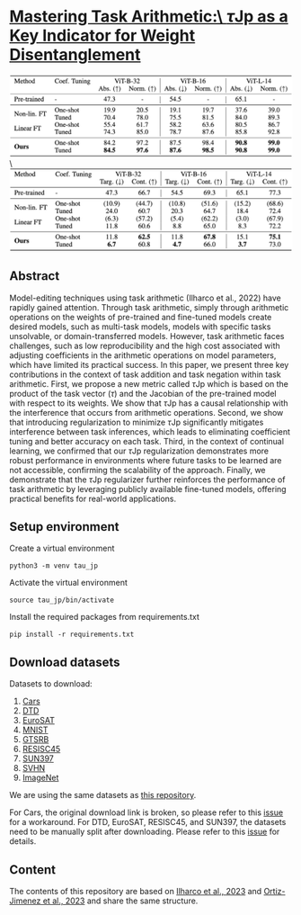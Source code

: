 # [Mastering Task Arithmetic:\\ $\tau$Jp as a Key Indicator for Weight Disentanglement]()

![](images/addition.png) \\
![](images/negation.png)


## Abstract
Model-editing techniques using task arithmetic (Ilharco et al., 2022) have rapidly gained attention. Through task arithmetic, simply through arithmetic operations on the weights of pre-trained and fine-tuned models create desired models, such as multi-task models, models with specific tasks unsolvable, or domain-transferred models. However, task arithmetic faces challenges, such as low reproducibility and the high cost associated with adjusting coefficients in the arithmetic operations on model parameters, which have limited its practical success. In this paper, we present three key contributions in the context of task addition and task negation within task arithmetic. First, we propose a new metric called $\tau$Jp which is based on the product of the task vector ($\tau$) and the Jacobian of the pre-trained model with respect to its weights. We show that $\tau$Jp has a causal relationship with the interference that occurs from arithmetic operations. Second, we show that introducing regularization to minimize $\tau$Jp significantly mitigates interference between task inferences, which leads to eliminating coefficient tuning and better accuracy on each task. Third, in the context of continual learning, we confirmed that our $\tau$Jp regularization demonstrates more robust performance in environments where future tasks to be learned are not accessible, confirming the scalability of the approach. Finally, we demonstrate that the $\tau$Jp regularizer further reinforces the performance of task arithmetic by leveraging publicly available fine-tuned models, offering practical benefits for real-world applications.

## Setup environment
Create a virtual environment
```
python3 -m venv tau_jp
```
Activate the virtual environment
```
source tau_jp/bin/activate
```
Install the required packages from requirements.txt
```
pip install -r requirements.txt
```

## Download datasets
Datasets to download:
1. [Cars](https://www.cv-foundation.org/openaccess/content_iccv_workshops_2013/W19/html/Krause_3D_Object_Representations_2013_ICCV_paper.html)
2. [DTD](https://openaccess.thecvf.com/content_cvpr_2014/html/Cimpoi_Describing_Textures_in_2014_CVPR_paper.html)
3. [EuroSAT](https://ieeexplore.ieee.org/abstract/document/8736785)
4. [MNIST](https://yann.lecun.com/exdb/mnist/)
5. [GTSRB](https://ieeexplore.ieee.org/abstract/document/6033395?casa_token=MLJHRCUz8OIAAAAA:9ZMwyQ50HzTzmSkEN1_HBYOFNzPazeKICIKKd3t6g-VgtGc5c7U5tphTVEykAsbcViJUXYFr7UcE)
6. [RESISC45](https://ieeexplore.ieee.org/abstract/document/7891544?casa_token=ZOFbRb8TSDUAAAAA:83ANrYS19nlCWRtLylfeuqD3akKWlSeGE86H0gTFcQkRlENegFj9Brgt-dSBDl_MUcZiUPpdcljp)
7. [SUN397](https://link.springer.com/article/10.1007/s11263-014-0748-y)
8. [SVHN](https://research.google/pubs/reading-digits-in-natural-images-with-unsupervised-feature-learning/)
9. [ImageNet](https://ieeexplore.ieee.org/document/5206848)

We are using the same datasets as [this repository](https://github.com/mlfoundations/task_vectors).

For Cars, the original download link is broken, so please refer to this [issue](https://github.com/pytorch/vision/issues/7545) for a workaround. For DTD, EuroSAT, RESISC45, and SUN397, the datasets need to be manually split after downloading. Please refer to this [issue](https://github.com/mlfoundations/task_vectors/issues/1) for details.

## Content
The contents of this repository are based on [Ilharco et al., 2023](https://github.com/mlfoundations/task_vectors) and [Ortiz-Jimenez et al., 2023](https://github.com/gortizji/tangent_task_arithmetic) and share the same structure.

<!-- 
## Paper Authors
[Kotaro Yoshida](https://github.com/katoro8989)

[Yuji Naraki](https://github.com/yujisw)

[Ryosuke Yamaki](https://github.com/Ryosuke-Yamaki)

[Takahumi Horie](https://github.com/NotWeButRun)

[Ryotaro Shimizu](https://github.com/jchanxtarov)

[Yuki Saito](https://github.com/wildsnowman)

[Hiroki Naganuma](https://github.com/Hiroki11x)



## Citation

```

```
-->
